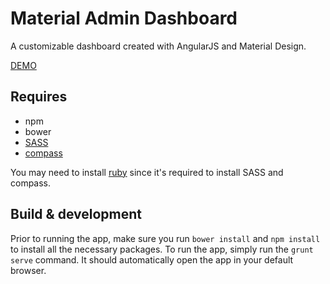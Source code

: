 # Material Admin Dashboard

A customizable dashboard created with AngularJS and Material Design.

[DEMO](http://material-admin-dashboard.surge.sh)

## Requires
- npm
- bower
- [SASS](https://sass-lang.com/)
- [compass](http://compass-style.org/install/)

You may need to install [ruby](https://www.ruby-lang.org/en/documentation/installation/) since it's required to install SASS and compass.

## Build & development
Prior to running the app, make sure you run `bower install` and `npm install` to install all the necessary packages.
To run the app, simply run the `grunt serve` command. It should automatically open the app in your default browser.

